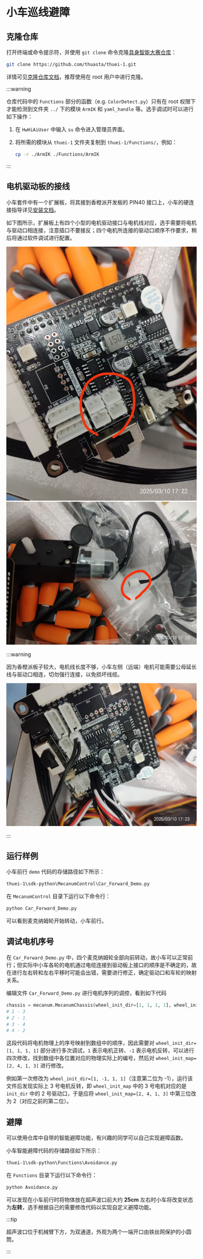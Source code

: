 # 小车巡线避障

## 克隆仓库

打开终端或命令提示符，并使用 `git clone` 命令克隆[具身智能大赛仓库](https://github.com/thuasta/thuei-1)：

```bash
git clone https://github.com/thuasta/thuei-1.git
```

详情可见[克隆仓库文档](../servo/#克隆仓库)，推荐使用在 root 用户中进行克隆。

:::warning

仓库代码中的 `Functions` 部分的函数（e.g. `ColorDetect.py`）只有在 root 权限下才能检测到文件夹 `../` 下的模块 `ArmIK` 和 `yaml_handle` 等。选手调试时可以进行如下操作：

1. 在 `HwHiAiUser` 中输入 `su` 命令进入管理员界面。
2. 将所需的模块从 `thuei-1` 文件夹复制到 `thuei-1/Functions/`，例如：

    ```bash
    cp -r ./ArmIK ./Functions/ArmIK
    ```

:::

## 电机驱动板的接线

小车套件中有一个扩展板，将其接到香橙派开发板的 PIN40 接口上，小车的硬连接指导详见[安装文档](https://cloud.tsinghua.edu.cn/d/bdc2a9d976ec45e58f2f/?p=%2FMasterPi%E6%99%BA%E8%83%BD%E8%A7%86%E8%A7%89%E5%B0%8F%E8%BD%A6%2F1%20%E6%95%99%E7%A8%8B%E8%B5%84%E6%96%99%2F1.%E5%85%A5%E9%97%A8%E8%AF%BE%E7%A8%8B%2F1.%E5%AD%A6%E5%89%8D%E5%85%88%E7%9C%8B%2F%E7%AC%AC3%E8%AF%BE%20%E5%8A%A8%E6%89%8B%E7%BB%84%E8%A3%85&mode=list)。

如下图所示，扩展板上有四个小型的电机驱动接口与电机线对应，选手需要将电机与驱动口相连接，注意插口不要接反；四个电机所连接的驱动口顺序不作要求，稍后将通过软件调试进行配置。

![小车驱动扩展板](img/1.jpg)
![车轮驱动电机](img/2.jpg)

:::warning

因为香橙派板子较大，电机线长度不够，小车左侧（远端）电机可能需要公母延长线与驱动口相连，切勿强行连接，以免损坏线缆。

![连接示意图](img/3.jpg)

:::

## 运行样例

小车前行 `demo` 代码的存储路径如下所示：

```bash
thuei-1\sdk-python\MecanumControl\Car_Forward_Demo.py
```

在 `MecanumControl` 目录下运行以下命令行：

```bash
python Car_Forward_Demo.py
```

可以看到麦克纳姆轮开始转动，小车前行。

## 调试电机序号

在 `Car_Forward_Demo.py` 中，四个麦克纳姆轮全部向前转动，故小车可以正常前行；但实际中小车各轮的电机通过电缆连接到驱动板上接口的顺序是不确定的，故在进行左右转和左右平移时可能会出错，需要进行修正，确定驱动口和车轮的映射关系。

编辑文件 `Car_Forward_Demo.py` 进行电机序列的调控，看到如下代码

```python
chassis = mecanum.MecanumChassis(wheel_init_dir=[1, 1, 1, 1], wheel_init_map=[2, 4, 1, 3])
# 1 - 3
# 2 - 1
# 3 - 4
# 4 - 2
```

这段代码将电机物理上的序号映射到数组中的顺序，因此需要对 `wheel_init_dir=[1, 1, 1, 1]` 部分进行多次调试，`1` 表示电机正转、`-1` 表示电机反转，可以进行四次修改，找到数组中各位置对应的物理实际上的编号，然后对 `wheel_init_map=[2, 4, 1, 3]` 进行修改。

例如第一次修改为 `wheel_init_dir=[1, -1, 1, 1]`（注意第二位为 -1），运行该文件后发现实际上 3 号电机反转，即 `wheel_init_map` 中的 3 号电机对应的是 `init_dir` 中的 2 号驱动口，于是应将 `wheel_init_map=[2, 4, 1, 3]` 中第三位改为 2（对应之前的第二位）。

## 避障

可以使用仓库中自带的智能避障功能，有兴趣的同学可以自己实现避障函数。

小车智能避障代码的存储路径如下所示：

```bash
thuei-1\sdk-python\Functions\Avoidance.py
```

在 `Functions` 目录下运行以下命令行：

```bash
python Avoidance.py
```

可以发现在小车前行时将物体放在超声波口前大约 **25cm** 左右时小车将改变状态为**左转**，选手根据自己的需要修改代码以实现自定义避障功能。

:::tip

超声波口位于机械臂下方，为双通道，外观为两个一端开口由铁丝网保护的小圆筒。

:::
